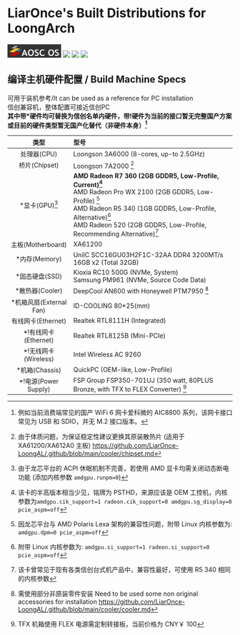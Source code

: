 # LiarOnce's Built Distributions for LoongArch
<img src="./aosc-os-flag_compressed.png" width=120 height=30 /> <img src="https://img.shields.io/static/v1?style=for-the-badge&message=Arch+Linux&color=1793D1&logo=Arch+Linux&logoColor=FFFFFF&label=" /> <img src="https://img.shields.io/static/v1?style=for-the-badge&message=Debian&color=A81D33&logo=Debian&logoColor=FFFFFF&label=" /> <img src="https://img.shields.io/static/v1?style=for-the-badge&message=Deepin&color=007CFF&logo=deepin&logoColor=FFFFFF&label=" />

## 编译主机硬件配置 / Build Machine Specs
可用于装机参考/It can be used as a reference for PC installation  
信创兼容机，整体配置可接近信创PC  
**其中带*硬件均可替换为信创名单内硬件，带!硬件为当前的接口暂无完整国产方案或目前的硬件类型暂无国产化替代（非硬件本身）[^2]**  

|          类型           | 型号                                                         |
| :---------------------: | :----------------------------------------------------------- |
|       处理器(CPU)       | Loongson 3A6000 (8-cores, up-to 2.5GHz)                      |
|      桥片(Chipset)      | Loongson 7A2000 [^9]                                              |
|       *显卡(GPU)[^8]        | **AMD Radeon R7 360 (2GB GDDR5, Low-Profile, Current)[^7]** <br /> AMD Radeon Pro WX 2100 (2GB GDDR5, Low-Profile) [^3] <br />AMD Radeon R5 340 (1GB GDDR5, Low-Profile, Alternative)[^4] <br /> AMD Radeon 520 (2GB GDDR5, Low-Profile, Recommending Alternative)[^5]|
|    主板(Motherboard)    | XA61200                                                      |
|      *内存(Memory)      | UniIC SCC16GU03H2F1C-32AA DDR4 3200MT/s 16GB x2 (Total 32GB) |
|     *固态硬盘(SSD)      | Kioxia RC10 500G (NVMe, System) <br /> Samsung PM961 (NVMe, Source Code Data)|
|     *散热器(Cooler)     | DeepCool AN600 with Honeywell PTM7950 [^1]                   |
| *机箱风扇(External Fan) | ID-COOLING 80*25(mm)                                         |
|   有线网卡(Ethernet)    | Realtek RTL8111H (Integrated)                                |
|  *!有线网卡(Ethernet)   | Realtek RTL8125B (Mini-PCIe)                                 |
|  *!无线网卡(Wireless)   | Intel Wireless AC 9260                                       |
|     *机箱(Chassis)      | QuickPC (OEM-like, Low-Profile)                              |
|  *!电源(Power Supply)   | FSP Group FSP350-701UJ (350 watt, 80PLUS Bronze, with TFX to FLEX Converter) [^6]|

[^1]: 需使用部分非原装零件安装 Need to be used some non original accessories for installation https://github.com/LiarOnce-LoongAL/.github/blob/main/cooler/cooler.md
[^2]: 例如当前消费端常见的国产 WiFi 6 网卡爱科微的 AIC8800 系列，该网卡接口常见为 USB 和 SDIO，并无 M.2 接口版本。
[^3]: 因龙芯平台与 AMD Polaris Lexa 架构的兼容性问题，附带 Linux 内核参数为: `amdgpu.dpm=0 pcie_aspm=off`
[^4]: 附带 Linux 内核参数为: `amdgpu.si_support=1 radeon.si_support=0 pcie_aspm=off`
[^5]: 该卡曾常见于现有各类信创台式机产品中，兼容性最好，可使用 R5 340 相同的内核参数
[^6]: TFX 机箱使用 FLEX 电源需定制转接板，当前价格为 CNY￥ 100 
[^7]: 该卡的半高版本相当少见，铭牌为 PSTHD，来源应该是 OEM 工控机，内核参数为`amdgpu.cik_support=1 radeon.cik_support=0 amdgpu.sg_display=0 pcie_aspm=off`  
[^8]: 由于龙芯平台的 ACPI 休眠机制不完善，若使用 AMD 显卡均需关闭动态断电功能 (添加内核参数 `amdgpu.runpm=0`)   
[^9]: 由于体质问题，为保证稳定性建议更换其原装散热片 (适用于 XA61200/XA612A0 主板) https://github.com/LiarOnce-LoongAL/.github/blob/main/cooler/chipset.md
